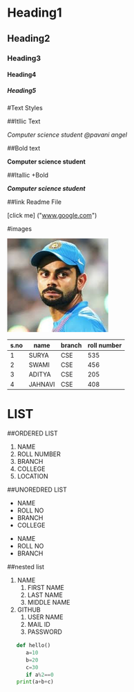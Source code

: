 
# Heading1

## Heading2

### Heading3

#### Heading4

##### Heading5

#Text  Styles

##Itllic Text

*Computer science student @pavani angel*

##Bold text

**Computer science student**

##Itallic +Bold

***Computer science student***

##link Readme File

[click me] ("www.google.com")

#images
 
![kohli](virat.jfif)

|s.no|name|branch|roll number|
|----|----|--------|------------|
|1|SURYA|CSE|535|
|2|SWAMI|CSE|456|
|3|ADITYA|CSE|205|
|4|JAHNAVI|CSE|408|


# LIST

##ORDERED LIST

1.  NAME
2.  ROLL NUMBER
3.  BRANCH
4.  COLLEGE
5.  LOCATION


##UNOREDRED LIST

-  NAME
-  ROLL NO
-  BRANCH
-  COLLEGE


* NAME
* ROLL NO
* BRANCH

##nested list
1. NAME
     1. FIRST NAME
     2. LAST NAME
     3. MIDDLE NAME
2. GITHUB
      1. USER NAME
      2. MAIL ID
      3. PASSWORD 

```python 
   def hello()
      a=10
      b=20
      c=30
      if a%2==0
   print(a+b+c)
```
